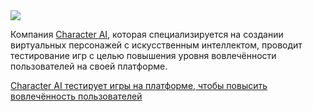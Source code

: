 <!--2025-01-20 12:14:50-->
<div class="yb">
  <div class="rss smaller1 habr"><img src="https://habrastorage.org/getpro/habr/upload_files/43b/90f/456/43b90f4569761d2dd1813841a94fc1bb.jpg" /><p>Компания <a href="https://character.ai/">Character AI</a>, которая специализируется на создании виртуальных персонажей с искусственным интеллектом, проводит тестирование игр с целью повышения уровня вовлечённости пользователей на своей платформе.</p><p></p> <a... <br><a class="light" href="https://habr.com/ru/companies/bothub/news/875020/?utm_source=habrahabr&utm_medium=rss&utm_campaign=875020">Character AI тестирует игры на платформе, чтобы повысить вовлечённость пользователей</a></div>
</div>
